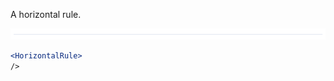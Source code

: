 A horizontal rule.

<div class="examples">
  <div class="example">
    <a href="public/images/components/HorizontalRule/1.png">
      <img src="public/images/components/HorizontalRule/1.png" alt="HorizontalRule 1" />
    </a>
  </div>
</div>

```jsx
<HorizontalRule>
/>
```
